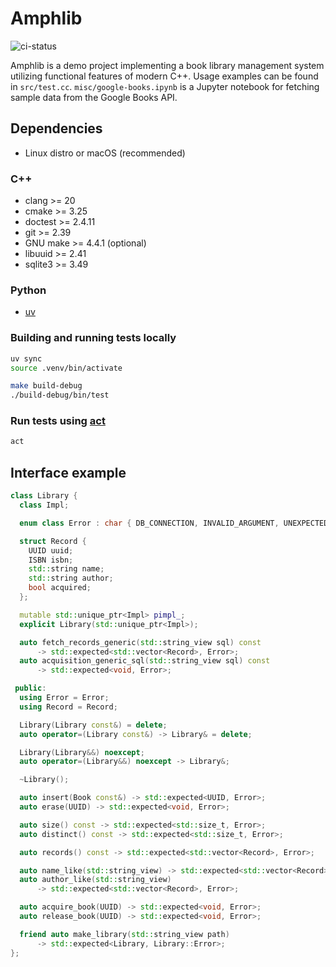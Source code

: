 # Amphlib

![ci-status](https://github.com/tbrekalo/amphlib/actions/workflows/ci.yml/badge.svg)

Amphlib is a demo project implementing a book library management system utilizing functional features of modern C++. Usage examples can be found in `src/test.cc`. `misc/google-books.ipynb` is a Jupyter notebook for fetching sample data from the Google Books API.

## Dependencies

- Linux distro or macOS (recommended)

### C++

- clang >= 20
- cmake >= 3.25
- doctest >= 2.4.11
- git >= 2.39
- GNU make >= 4.4.1 (optional)
- libuuid >= 2.41
- sqlite3 >= 3.49


### Python
- [uv](https://docs.astral.sh/uv/)


### Building and running tests locally

```bash
uv sync
source .venv/bin/activate

make build-debug
./build-debug/bin/test
```

### Run tests using [act](https://github.com/nektos/act)

```bash
act
```

## Interface example

```cpp
class Library {
  class Impl;

  enum class Error : char { DB_CONNECTION, INVALID_ARGUMENT, UNEXPECTED };

  struct Record {
    UUID uuid;
    ISBN isbn;
    std::string name;
    std::string author;
    bool acquired;
  };

  mutable std::unique_ptr<Impl> pimpl_;
  explicit Library(std::unique_ptr<Impl>);

  auto fetch_records_generic(std::string_view sql) const
      -> std::expected<std::vector<Record>, Error>;
  auto acquisition_generic_sql(std::string_view sql) const
      -> std::expected<void, Error>;

 public:
  using Error = Error;
  using Record = Record;

  Library(Library const&) = delete;
  auto operator=(Library const&) -> Library& = delete;

  Library(Library&&) noexcept;
  auto operator=(Library&&) noexcept -> Library&;

  ~Library();

  auto insert(Book const&) -> std::expected<UUID, Error>;
  auto erase(UUID) -> std::expected<void, Error>;

  auto size() const -> std::expected<std::size_t, Error>;
  auto distinct() const -> std::expected<std::size_t, Error>;

  auto records() const -> std::expected<std::vector<Record>, Error>;

  auto name_like(std::string_view) -> std::expected<std::vector<Record>, Error>;
  auto author_like(std::string_view)
      -> std::expected<std::vector<Record>, Error>;

  auto acquire_book(UUID) -> std::expected<void, Error>;
  auto release_book(UUID) -> std::expected<void, Error>;

  friend auto make_library(std::string_view path)
      -> std::expected<Library, Library::Error>;
};
```